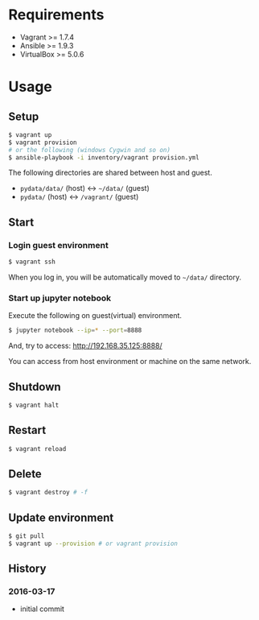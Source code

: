 # Requirements
* Vagrant >= 1.7.4
* Ansible >= 1.9.3
* VirtualBox >= 5.0.6

# Usage
## Setup
```sh
$ vagrant up
$ vagrant provision
# or the following (windows Cygwin and so on)
$ ansible-playbook -i inventory/vagrant provision.yml
```

The following directories are shared between host and guest.
* `pydata/data/` (host) <-> `~/data/` (guest)
* `pydata/` (host) <-> `/vagrant/` (guest)

## Start
### Login guest environment
```sh
$ vagrant ssh
```
When you log in, you will be automatically moved to `~/data/` directory.

### Start up jupyter notebook
Execute the following on guest(virtual) environment.
```sh
$ jupyter notebook --ip=* --port=8888
```

And, try to access: http://192.168.35.125:8888/

You can access from host environment or machine on the same network.

## Shutdown
```sh
$ vagrant halt
```

## Restart
```sh
$ vagrant reload
```

## Delete
```sh
$ vagrant destroy # -f
```

## Update environment
```sh
$ git pull
$ vagrant up --provision # or vagrant provision
```

## History
### 2016-03-17
* initial commit
